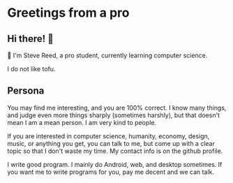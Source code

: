 # Greetings from a pro

## Hi there! 👏

🤔 I'm Steve Reed, a pro student, currently learning computer science.

I do not like tofu.

## Persona

You may find me interesting, and you are 100% correct.
I know many things, and judge even more things sharply (sometimes harshly),
but that doesn't mean I am a mean person. I am very kind to people.

If you are interested in computer science, humanity, economy, design, music,
or anything you get, you can talk to me, but come up with a clear topic so that
I don't waste my time. My contact info is on the github profile.

I write good program. I mainly do Android, web, and desktop sometimes.
If you want me to write programs for you, pay me decent and we can talk.

